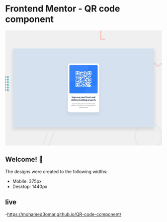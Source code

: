 # Frontend Mentor - QR code component

![Design preview for the QR code component coding challenge](./design/desktop-preview.jpg)

## Welcome! 👋

The designs were created to the following widths:

- Mobile: 375px
- Desktop: 1440px

## live
-https://mohamed3omar.github.io/QR-code-component/
